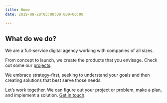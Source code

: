 ```yaml
---
title: Home
date: 2019-08-28T05:00:00.000+00:00

---
```

## What do we do?

We are a full-service digital agency working with companies of all sizes.

From concept to launch, we create the products that you envisage. Check out some our [projects](/projects).

We embrace strategy-first, seeking to understand your goals and then creating solutions that best serve those needs.

Let’s work together. We can figure out your project or problem, make a plan, and implement a solution. [Get in touch](/contact).